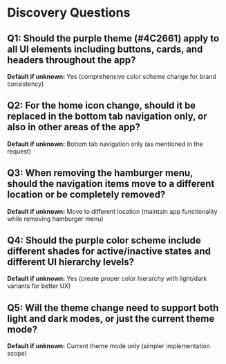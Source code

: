 # Discovery Questions

## Q1: Should the purple theme (#4C2661) apply to all UI elements including buttons, cards, and headers throughout the app?
**Default if unknown:** Yes (comprehensive color scheme change for brand consistency)

## Q2: For the home icon change, should it be replaced in the bottom tab navigation only, or also in other areas of the app?
**Default if unknown:** Bottom tab navigation only (as mentioned in the request)

## Q3: When removing the hamburger menu, should the navigation items move to a different location or be completely removed?
**Default if unknown:** Move to different location (maintain app functionality while removing hamburger menu)

## Q4: Should the purple color scheme include different shades for active/inactive states and different UI hierarchy levels?
**Default if unknown:** Yes (create proper color hierarchy with light/dark variants for better UX)

## Q5: Will the theme change need to support both light and dark modes, or just the current theme mode?
**Default if unknown:** Current theme mode only (simpler implementation scope)